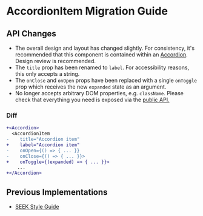 # AccordionItem Migration Guide

## API Changes

- The overall design and layout has changed slightly. For consistency, it's recommended that this component is contained within an [Accordion](https://seek-oss.github.io/braid-design-system/components/Accordion). Design review is recommended.
- The `title` prop has been renamed to `label`. For accessibility reasons, this only accepts a string.
- The `onClose` and `onOpen` props have been replaced with a single `onToggle` prop which receives the new `expanded` state as an argument.
- No longer accepts arbitrary DOM properties, e.g. `className`. Please check that everything you need is exposed via the [public API.](https://seek-oss.github.io/braid-design-system/components/AccordionItem)

### Diff

```diff
+<Accordion>
  <AccordionItem
-    title="Accordion item"
+    label="Accordion item"
-    onOpen={() => { ... }}
-    onClose={() => { ... }}>
+    onToggle={(expanded) => { ... }}>
    ...
+</Accordion>
```

## Previous Implementations

- [SEEK Style Guide](https://seek-oss.github.io/seek-style-guide/accordion)
